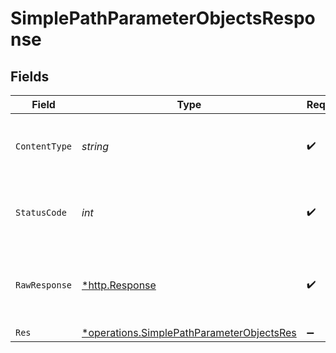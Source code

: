 # SimplePathParameterObjectsResponse


## Fields

| Field                                                                                                        | Type                                                                                                         | Required                                                                                                     | Description                                                                                                  |
| ------------------------------------------------------------------------------------------------------------ | ------------------------------------------------------------------------------------------------------------ | ------------------------------------------------------------------------------------------------------------ | ------------------------------------------------------------------------------------------------------------ |
| `ContentType`                                                                                                | *string*                                                                                                     | :heavy_check_mark:                                                                                           | HTTP response content type for this operation                                                                |
| `StatusCode`                                                                                                 | *int*                                                                                                        | :heavy_check_mark:                                                                                           | HTTP response status code for this operation                                                                 |
| `RawResponse`                                                                                                | [*http.Response](https://pkg.go.dev/net/http#Response)                                                       | :heavy_check_mark:                                                                                           | Raw HTTP response; suitable for custom response parsing                                                      |
| `Res`                                                                                                        | [*operations.SimplePathParameterObjectsRes](../../../pkg/models/operations/simplepathparameterobjectsres.md) | :heavy_minus_sign:                                                                                           | OK                                                                                                           |